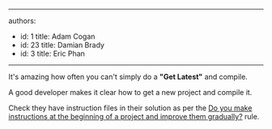 

---
authors:
  - id: 1
    title: Adam Cogan
  - id: 23
    title: Damian Brady
  - id: 3
    title: Eric Phan
---




<span class='intro'> <p>It's amazing how often you can't simply do a <strong>&quot;</strong><strong>Get Latest&quot;</strong> and compile.</p>
 </span>

<p>​A good developer makes it clear how to get a new project and compile it.</p>
<p>Check they have instruction files in their solution as per the <a href="/do-you-make-instructions-at-the-beginning-of-a-project-and-improve-them-gradually">Do you make instructions at the beginning of a project and improve them gradually?</a> rule.</p>


